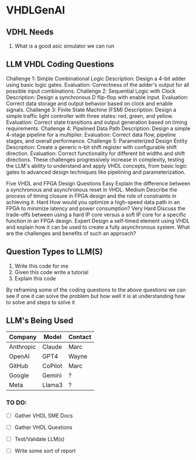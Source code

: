 # VHDLGenAI

## VDHL Needs
1. What is a good asic simulator we can run

## LLM VHDL Coding Questions
Challenge 1: Simple Combinational Logic
Description: Design a 4-bit adder using basic logic gates.
Evaluation: Correctness of the adder's output for all possible input combinations.
Challenge 2: Sequential Logic with Clock
Description: Design a synchronous D flip-flop with enable input.
Evaluation: Correct data storage and output behavior based on clock and enable signals.
Challenge 3: Finite State Machine (FSM)
Description: Design a simple traffic light controller with three states: red, green, and yellow.
Evaluation: Correct state transitions and output generation based on timing requirements.
Challenge 4: Pipelined Data Path
Description: Design a simple 4-stage pipeline for a multiplier.
Evaluation: Correct data flow, pipeline stages, and overall performance.
Challenge 5: Parameterized Design Entity
Description: Create a generic n-bit shift register with configurable shift direction.
Evaluation: Correct functionality for different bit widths and shift directions.
These challenges progressively increase in complexity, testing the LLM's ability to understand and apply VHDL concepts, from basic logic gates to advanced design techniques like pipelining and parameterization.

Five VHDL and FPGA Design Questions
Easy
Explain the difference between a synchronous and asynchronous reset in VHDL.
Medium
Describe the process of timing closure in FPGA design and the role of constraints in achieving it.
Hard
How would you optimize a high-speed data path in an FPGA to minimize latency and power consumption?
Very Hard
Discuss the trade-offs between using a hard IP core versus a soft IP core for a specific function in an FPGA design.
Expert
Design a self-timed element using VHDL and explain how it can be used to create a fully asynchronous system. What are the challenges and benefits of such an approach?

## Question Types to LLM(S)
1. Write this code for me
2. Given this code write a tutorial
3. Explain this code

By reframing some of the coding questions to the above questions we can see if one it can solve the problem but how well it is at understanding how to solve and steps to solve it

## LLM's Being Used
| Company    | Model     | Contact |
|------------|-----------|---------|
| Anthropic  | Claude    | Marc |
| OpenAI     | GPT4      | Wayne |
| GitHub     | CoPilot   | Marc |
| Google     | Gemini    | ? |
| Meta       | Llama3    | ? |

### TO DO:
- [ ] Gather VHDL SME Docs
- [ ] Gather VHDL Questions
- [ ] Test/Validate LLM(s)
- [ ] Write some sort of report

